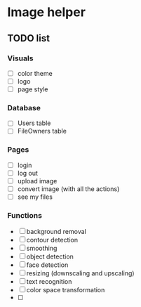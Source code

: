 # Image helper

## TODO list

### Visuals
- [ ] color theme
- [ ] logo
- [ ] page style

### Database
- [ ] Users table
- [ ] FileOwners table

### Pages
- [ ] login
- [ ] log out
- [ ] upload image
- [ ] convert image (with all the actions)
- [ ] see my files 

### Functions 
- [ ] background removal
- [ ] contour detection
- [ ] smoothing
- [ ] object detection
- [ ] face detection
- [ ] resizing (downscaling and upscaling)
- [ ] text recognition
- [ ] color space transformation
- [ ] 